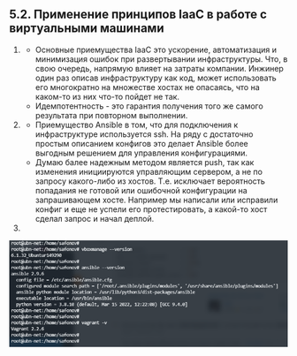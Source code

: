 ## 5.2. Применение принципов IaaC в работе с виртуальными машинами


1. 
   - Основные приемущества IaaC это ускорение, автоматизация и минимизация ошибок при развертывании инфраструктуры. Что, в свою очередь, напрямую влияет на затраты компании. Инжинер один раз описав инфраструктуру как код, может использовать его многократно на множестве хостах не опасаясь, что на каком-то из них что-то пойдет не так.  
   - Идемпотентность - это гарантия получения того же самого результата при повторном выполнении. 


2. 
   - Приемущество Ansible в том, что для подключения к инфраструктуре используется ssh. На ряду с достаточно простым описанием конфигов это делает Ansible более выгодным решением для управления конфигурациями.   
   - Думаю балее надежным методом является push, так как изменения инициируются управляющим сервером, а не по запросу какого-либо из хостов. Т.е. исключает вероятность попадания не готовой или ошибочной конфигурации на запрашивающем хосте. Например мы написали или исправили конфиг и еще не успели его протестировать, а какой-то хост сделал запрос и начал деплой.


3. 
    
![img.png](img.png)

